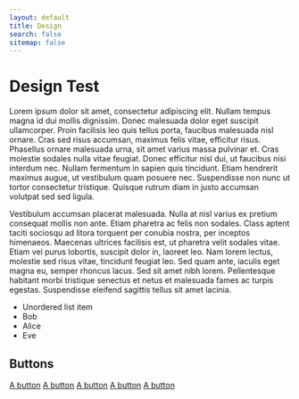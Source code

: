 ```yaml
---
layout: default
title: Design
search: false
sitemap: false
---
```


<div class="wrapper" markdown="1">

# Design Test

Lorem ipsum dolor sit amet, consectetur adipiscing elit. Nullam tempus magna id dui mollis dignissim. Donec malesuada dolor eget suscipit ullamcorper. Proin facilisis leo quis tellus porta, faucibus malesuada nisl ornare. Cras sed risus accumsan, maximus felis vitae, efficitur risus. Phasellus ornare malesuada urna, sit amet varius massa pulvinar et. Cras molestie sodales nulla vitae feugiat. Donec efficitur nisl dui, ut faucibus nisi interdum nec. Nullam fermentum in sapien quis tincidunt. Etiam hendrerit maximus augue, ut vestibulum quam posuere nec. Suspendisse non nunc ut tortor consectetur tristique. Quisque rutrum diam in justo accumsan volutpat sed sed ligula.

Vestibulum accumsan placerat malesuada. Nulla at nisl varius ex pretium consequat mollis non ante. Etiam pharetra ac felis non sodales. Class aptent taciti sociosqu ad litora torquent per conubia nostra, per inceptos himenaeos. Maecenas ultrices facilisis est, ut pharetra velit sodales vitae. Etiam vel purus lobortis, suscipit dolor in, laoreet leo. Nam lorem lectus, molestie sed risus vitae, tincidunt feugiat leo. Sed quam ante, iaculis eget magna eu, semper rhoncus lacus. Sed sit amet nibh lorem. Pellentesque habitant morbi tristique senectus et netus et malesuada fames ac turpis egestas. Suspendisse eleifend sagittis tellus sit amet lacinia.

  - Unordered list item
  - Bob
  - Alice
  - Eve

</div>

<div class="wrapper" markdown="1">

## Buttons

<a href="." class="button">A button</a>
<a href="." class="button button-search">A button</a>
<a href="." class="button button-edit">A button</a>
<a href="." class="button button-delete">A button</a>
<a href="." class="button button-complete">A button</a>

</div>